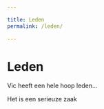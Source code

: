 ```yaml
---

title: Leden
permalink: /leden/

---
```


# Leden

Vic heeft een hele hoop leden...




Het is een serieuze zaak
